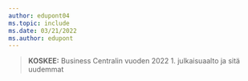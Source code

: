 ```yaml
---
author: edupont04
ms.topic: include
ms.date: 03/21/2022
ms.author: edupont
---
```

> **KOSKEE:** Business Centralin vuoden 2022 1. julkaisuaalto ja sitä uudemmat